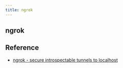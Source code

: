 ```yaml
---
title: ngrok
---
```


## ngrok


## Reference
* [ngrok - secure introspectable tunnels to localhost](https://ngrok.com/)
